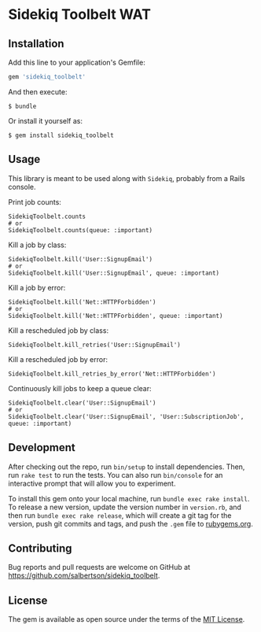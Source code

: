# Sidekiq Toolbelt WAT

## Installation

Add this line to your application's Gemfile:

```ruby
gem 'sidekiq_toolbelt'
```

And then execute:

    $ bundle

Or install it yourself as:

    $ gem install sidekiq_toolbelt

## Usage

This library is meant to be used along with `Sidekiq`, probably from a Rails console.

Print job counts:

```
SidekiqToolbelt.counts
# or
SidekiqToolbelt.counts(queue: :important)
```

Kill a job by class:

```
SidekiqToolbelt.kill('User::SignupEmail')
# or
SidekiqToolbelt.kill('User::SignupEmail', queue: :important)
```

Kill a job by error:

```
SidekiqToolbelt.kill('Net::HTTPForbidden')
# or
SidekiqToolbelt.kill('Net::HTTPForbidden', queue: :important)
```

Kill a rescheduled job by class:

```
SidekiqToolbelt.kill_retries('User::SignupEmail')
```

Kill a rescheduled job by error:

```
SidekiqToolbelt.kill_retries_by_error('Net::HTTPForbidden')
```

Continuously kill jobs to keep a queue clear:

```
SidekiqToolbelt.clear('User::SignupEmail')
# or
SidekiqToolbelt.clear('User::SignupEmail', 'User::SubscriptionJob', queue: :important)
```

## Development

After checking out the repo, run `bin/setup` to install dependencies. Then, run `rake test` to run the tests. You can also run `bin/console` for an interactive prompt that will allow you to experiment.

To install this gem onto your local machine, run `bundle exec rake install`. To release a new version, update the version number in `version.rb`, and then run `bundle exec rake release`, which will create a git tag for the version, push git commits and tags, and push the `.gem` file to [rubygems.org](https://rubygems.org).

## Contributing

Bug reports and pull requests are welcome on GitHub at https://github.com/salbertson/sidekiq_toolbelt.


## License

The gem is available as open source under the terms of the [MIT License](http://opensource.org/licenses/MIT).

